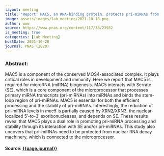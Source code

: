 ```yaml
---
layout: meeting
title: "Report: MAC5, an RNA-binding protein, protects pri-miRNAs from SERRATE-dependent exoribonuclease activities"
image: assets/images/lab_meeting/2021-10-18.png
author: www
source: https://www.pnas.org/content/117/38/23982
is_meeting: true
categories: [Lab Meeting]
hostDate: 2021-10-20
journal: PNAS (2020)
---
```

### Abstract:
MAC5 is a component of the conserved MOS4-associated complex. It plays critical roles in development and immunity. Here we report that MAC5 is required for microRNA (miRNA) biogenesis. MAC5 interacts with Serrate (SE), which is a core component of the microprocessor that processes primary miRNA transcripts (pri-miRNAs) into miRNAs and binds the stem-loop region of pri-miRNAs. MAC5 is essential for both the efficient processing and the stability of pri-miRNAs. Interestingly, the reduction of pri-miRNA levels in *mac5* is partially caused by XRN2/XRN3, the nuclear-localized 5′-to-3′ exoribonucleases, and depends on SE. These results reveal that MAC5 plays a dual role in promoting pri-miRNA processing and stability through its interaction with SE and/or pri-miRNAs. This study also uncovers that pri-miRNAs need to be protected from nuclear RNA decay machinery, which is connected to the microprocessor.

#### Source: [{{page.journal}}]({{page.source}})
